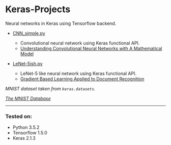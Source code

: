 # Keras-Projects
Neural networks in Keras using Tensorflow backend.

* [CNN_simple.py](https://github.com/kredy/Keras-Projects/blob/master/CNN_simple.py)

  * Convolutional neural network using Keras functional API.
  * [Understanding Convolutional Neural Networks with A Mathematical Model](https://arxiv.org/abs/1609.04112v2)

* [LeNet-5ish.py](https://github.com/kredy/Keras-Projects/blob/master/LeNet-5ish.py)

  * LeNet-5 like neural network using Keras functional API.
  * [Gradient Based Learning Applied to Document Recognition](http://yann.lecun.com/exdb/publis/pdf/lecun-98.pdf)


*MNIST dataset taken from `keras.datasets`.*

*[The MNIST Database](http://yann.lecun.com/exdb/mnist/)*
___

### Tested on:

- Python 3.5.2
- Tensorflow 1.5.0
- Keras 2.1.3
